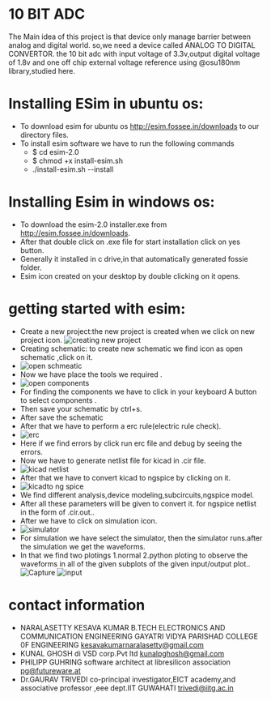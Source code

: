 # 10 BIT ADC
The Main idea of this project is that device only manage barrier between analog and digital world. so,we need a device called ANALOG TO DIGITAL CONVERTOR. the 10 bit adc with input voltage of 3.3v,output digital voltage of 1.8v  and one off chip external voltage reference using @osu180nm library,studied here.
# Installing ESim  in ubuntu os: 
* To download esim  for ubuntu os http://esim.fossee.in/downloads to our directory files.
* To install esim software we have to run the following commands
  * $ cd esim-2.0
  * $ chmod +x install-esim.sh
  * ./install-esim.sh --install
# Installing Esim in windows os:
*  To download the esim-2.0 installer.exe from  http://esim.fossee.in/downloads.
* After that double click on .exe file  for start installation  click on yes button.
*  Generally it installed in c drive,in that automatically generated fossie folder.
* Esim icon created on your desktop by double clicking on it opens.
# getting started with esim:
* Create a new project:the new project is created when we click on new project icon.
![creating new project](https://user-images.githubusercontent.com/66682399/84471796-b5533f80-aca3-11ea-8e34-e352c47ef2e3.PNG)
* Creating schematic: to  create new schematic we find icon as open schematic ,click on it.
* ![open schmeatic](https://user-images.githubusercontent.com/66682399/84471978-13802280-aca4-11ea-9d81-94ff5f235b77.PNG)
* Now we have place the tools we required .
* ![open components](https://user-images.githubusercontent.com/66682399/84472019-2a267980-aca4-11ea-82b8-2cfff3c8e4d7.PNG)
* For finding the components we have to click in your keyboard A button to select components .
* Then save your schematic by ctrl+s.
* After save the schematic 
* After that we have to perform a erc rule(electric rule check).
* ![erc](https://user-images.githubusercontent.com/66682399/84472620-2515fa00-aca5-11ea-91b9-076dd6736fcf.PNG)
* Here if we find errors by click run erc file and debug by seeing the errors.
* Now we have to generate netlist file for kicad in .cir file.
* ![kicad netlist](https://user-images.githubusercontent.com/66682399/84472823-935abc80-aca5-11ea-82cf-8ddb18f8ca67.PNG)
* After that we have to convert kicad to ngspice by clicking on it.
* ![kicadto ng spice](https://user-images.githubusercontent.com/66682399/84473242-54793680-aca6-11ea-8b91-c59674030a38.PNG)
* We find different analysis,device modeling,subcircuits,ngspice model.
* After all these parameters will be given to convert it. for ngspice netlist in the form of .cir.out..
* After we have to click on simulation icon.
* ![simulator](https://user-images.githubusercontent.com/66682399/84473998-aff7f400-aca7-11ea-9a3c-7f3eef72e669.PNG)
* For simulation we have select the simulator, then the simulator runs.after the simulation we get the waveforms.
 * In that we find two plotings 1.normal 2.python ploting to observe the waveforms in all of the given subplots of the given input/output plot..
 ![Capture](https://user-images.githubusercontent.com/66682399/84502736-85715f80-acd6-11ea-8932-2f99020d4a88.PNG)
 ![input](https://user-images.githubusercontent.com/66682399/84502772-95893f00-acd6-11ea-9e3e-4a2a8bc297bf.PNG)

# contact information
 * NARALASETTY KESAVA KUMAR B.TECH ELECTRONICS AND COMMUNICATION ENGINEERING GAYATRI VIDYA PARISHAD COLLEGE 0F ENGINEERING kesavakumarnaralasetty@gmail.com
* KUNAL GHOSH  di VSD corp.Pvt ltd kunalpghosh@gmail.com
* PHILIPP GUHRING software architect at libresilicon association pg@futureware.at
* Dr.GAURAV TRIVEDI co-principal investigator,EICT academy,and associative professor ,eee dept.IIT GUWAHATI trivedi@iitg.ac.in 
 
